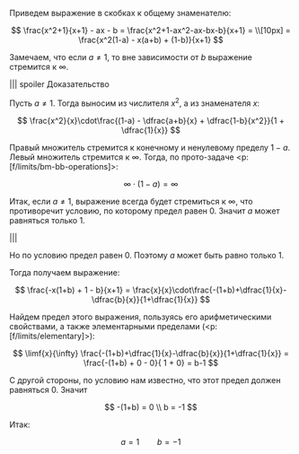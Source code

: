 Приведем выражение в скобках к общему знаменателю:

$$ \frac{x^2+1}{x+1} - ax - b = \frac{x^2+1-ax^2-ax-bx-b}{x+1} = \\[10px] = \frac{x^2(1-a) - x(a+b) + (1-b)}{x+1} $$

Замечаем, что если $a\neq 1$, то вне зависимости от $b$ выражение стремится к $\infty$.

||| spoiler Доказательство

Пусть $a\neq 1$. Тогда выносим из числителя $x^2$, а из знаменателя $x$:

$$ \frac{x^2}{x}\cdot\frac{(1-a) - \dfrac{a+b}{x} + \dfrac{1-b}{x^2}}{1 + \dfrac{1}{x}} $$

Правый множитель стремится к конечному и ненулевому пределу $1-a$. Левый множитель стремится к $\infty$. Тогда, по прото-задаче <p:[f/limits/bm-bb-operations]>:

$$ \infty\cdot(1-a) = \infty $$

Итак, если $a\neq 1$, выражение всегда будет стремиться к $\infty$, что противоречит условию, по которому предел равен $0$. Значит $a$ может равняться только $1$.

|||

Но по условию предел равен $0$. Поэтому $a$ может быть равно только $1$.

Тогда получаем выражение:

$$ \frac{-x(1+b) + 1 - b}{x+1} = \frac{x}{x}\cdot\frac{-(1+b)+\dfrac{1}{x}-\dfrac{b}{x}}{1+\dfrac{1}{x}} $$

Найдем предел этого выражения, пользуясь его арифметическими свойствами, а также элементарными пределами (<p:[f/limits/elementary]>):

$$ \limf{x}{\infty} \frac{-(1+b)+\dfrac{1}{x}-\dfrac{b}{x}}{1+\dfrac{1}{x}} = \frac{-(1+b) + 0 - 0}{ 1 + 0} = b-1 $$

С другой стороны, по условию нам известно, что этот предел должен равняться $0$. Значит

$$ -(1+b) = 0 \\ b = -1 $$

Итак:

$$ a = 1 \qquad b = -1 $$